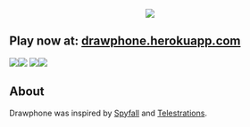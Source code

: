 <p align="center">
  <img src="http://i.imgur.com/detQDdM.png"/>
  <br>
  <h2>Play now at: <a href="http://drawphone.herokuapp.com/">drawphone.herokuapp.com</a></h2>
</p>

![](http://i.imgur.com/7OCdyE3.png)![](http://i.imgur.com/UFayAS0.png)
![](http://i.imgur.com/6LsfDdr.png)![](http://i.imgur.com/nstIxdr.png)

## About
Drawphone was inspired by [Spyfall](https://github.com/evanbrumley/spyfall) and [Telestrations](http://telestrations.com/).
